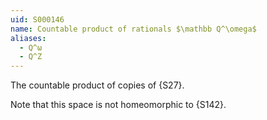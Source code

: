 ```yaml
---
uid: S000146
name: Countable product of rationals $\mathbb Q^\omega$
aliases:
  - Q^ω
  - Q^Z
---
```


The countable product of copies of {S27}.

Note that this space is not homeomorphic to {S142}.
